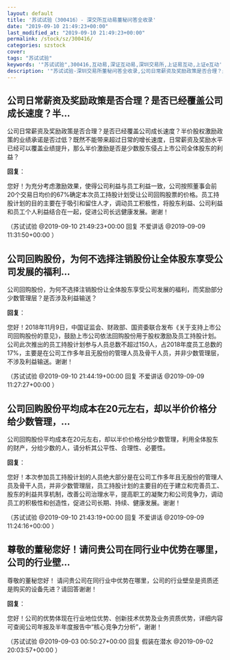 ```yaml
---
layout: default
title: '苏试试验（300416）- 深交所互动易董秘问答全收录'
date: "2019-09-10 21:49:23+00:00"
last_modified_at: "2019-09-10 21:49:23+00:00"
permalink: /stock/sz/300416/
categories: szstock
cover: 
tags: "苏试试验"
keywords: '"苏试试验",300416,互动易,深证互动易,深圳交易所,上证易互动,上证e互动'
description: '"苏试试验-深圳交易所董秘问答全收录,公司日常薪资及奖励政策是否合理？是否已经覆盖公司成长速度？半价股权激励政策的业绩承诺是否过低？既然不能带来超过日常的增长速度，日常薪资及奖励水平已经可以覆盖业绩提升，那么半价激励是否是少数股东侵占上市公司全体股东的利益？"'
---
```


## 公司日常薪资及奖励政策是否合理？是否已经覆盖公司成长速度？半...

公司日常薪资及奖励政策是否合理？是否已经覆盖公司成长速度？半价股权激励政策的业绩承诺是否过低？既然不能带来超过日常的增长速度，日常薪资及奖励水平已经可以覆盖业绩提升，那么半价激励是否是少数股东侵占上市公司全体股东的利益？

**回复**：

您好！为充分考虑激励效果，使得公司利益与员工利益一致，公司按照董事会前20个交易日均价的67%确定本次员工持股计划受让公司回购股票的价格。员工持股计划的目的主要在于吸引和留住人才，调动员工积极性，将股东利益、公司利益和员工个人利益结合在一起，促进公司长远健康发展。谢谢！ 

（苏试试验  @2019-09-10 21:49:23+00:00 回复 不爱讲话  @2019-09-09 11:31:50+00:00 ）

## 公司回购股份，为何不选择注销股份让全体股东享受公司发展的福利...

公司回购股份，为何不选择注销股份让全体股东享受公司发展的福利，而奖励部分少数管理层？是否涉及利益输送？

**回复**：

您好！2018年11月9日，中国证监会、财政部、国资委联合发布《关于支持上市公司回购股份的意见》，鼓励上市公司依法回购股份用于股权激励及员工持股计划。公司此次推出的员工持股计划参与人员总数不超过150人，占2018年度员工总数的17%，主要是在公司工作多年且无股份的管理人员及骨干人员，并非少数管理层，不涉及利益输送。谢谢！ 

（苏试试验  @2019-09-10 21:44:19+00:00 回复 不爱讲话  @2019-09-09 11:27:27+00:00 ）

## 公司回购股份平均成本在20元左右，却以半价价格分给少数管理，...

公司回购股份平均成本在20元左右，却以半价价格分给少数管理，利用全体股东的财产，分给少数的人，请分析其公平性、合理性、必要性。

**回复**：

您好！本次参加员工持股计划的人员绝大部分是在公司工作多年且无股份的管理人员及骨干人员，并非少数管理层，员工持股计划的主要目的在于建立和完善员工、股东的利益共享机制，改善公司治理水平，提高职工的凝聚力和公司竞争力，调动员工的积极性和创造性，促进公司长期、持续、健康发展。谢谢！ 

（苏试试验  @2019-09-10 21:43:19+00:00 回复 不爱讲话  @2019-09-09 11:24:16+00:00 ）

## 尊敬的董秘您好！请问贵公司在同行业中优势在哪里，公司的行业壁...

尊敬的董秘您好！
        请问贵公司在同行业中优势在哪里，公司的行业壁垒是资质还是购买的设备先进？请回答谢谢！

**回复**：

您好！公司的优势体现在行业地位优势、创新技术优势及业务资质优势，详细内容可查阅公司年报及半年度报告中“核心竞争力分析”，谢谢！ 

（苏试试验  @2019-09-03 00:50:27+00:00 回复 假装在潜水  @2019-09-02 20:03:57+00:00 ）

